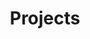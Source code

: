 ---
layout: category
title: Projects
category: projects
excerpt: "Images of work by the Francis Terry and Associates team, showing their new-build classical Georgian style architecture and country houses."
article: article
---
